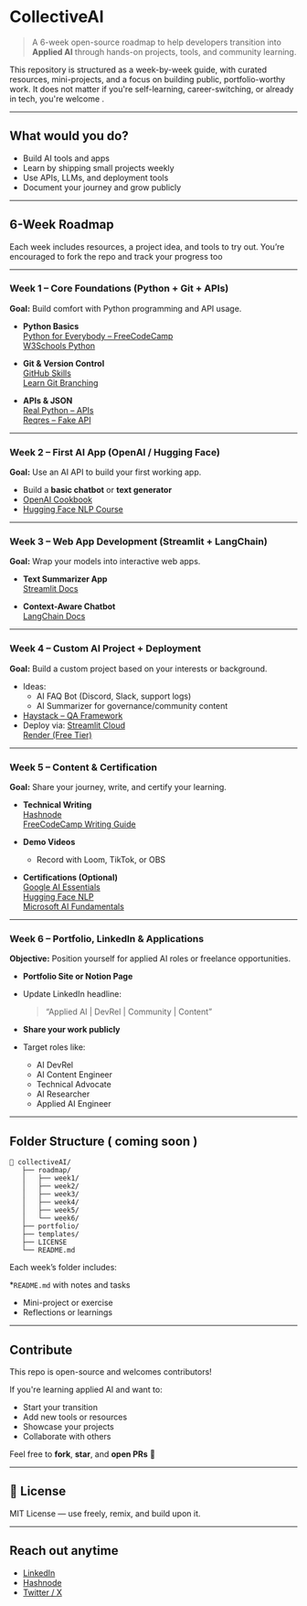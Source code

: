 
# CollectiveAI

> A 6-week open-source roadmap to help developers transition into **Applied AI**  through hands-on projects, tools, and community learning.

This repository is structured as a week-by-week guide, with curated resources, mini-projects, and a focus on building public, portfolio-worthy work. It does not matter if you're self-learning, career-switching, or already in tech, you're welcome .

---

## What would you do?
-  Build AI tools and apps
-  Learn by shipping small projects weekly
-  Use APIs, LLMs, and deployment tools
-  Document your journey and grow publicly

---

## 6-Week Roadmap

Each week includes resources, a project idea, and tools to try out. You’re encouraged to fork the repo and track your progress too

---

### Week 1 – Core Foundations (Python + Git + APIs)

**Goal:** Build comfort with Python programming and API usage.

- **Python Basics**  
  [Python for Everybody – FreeCodeCamp](https://www.freecodecamp.org/learn/scientific-computing-with-python/)  
  [W3Schools Python](https://www.w3schools.com/python/)

- **Git & Version Control**  
  [GitHub Skills](https://skills.github.com/)  
  [Learn Git Branching](https://learngitbranching.js.org/)

- **APIs & JSON**  
   [Real Python – APIs](https://realpython.com/api-integration-in-python/)  
   [Reqres – Fake API](https://reqres.in/)

---

### Week 2 – First AI App (OpenAI / Hugging Face)

**Goal:** Use an AI API to build your first working app.

- Build a **basic chatbot** or **text generator**
-  [OpenAI Cookbook](https://cookbook.openai.com/)
-  [Hugging Face NLP Course](https://huggingface.co/learn/nlp-course/chapter1)

---

### Week 3 – Web App Development (Streamlit + LangChain)

**Goal:** Wrap your models into interactive web apps.

- **Text Summarizer App**  
   [Streamlit Docs](https://docs.streamlit.io/)

- **Context-Aware Chatbot**  
   [LangChain Docs](https://python.langchain.com/docs/get_started/introduction)

---

### Week 4 – Custom AI Project + Deployment

**Goal:** Build a custom project based on your interests or background.

- Ideas:
  - AI FAQ Bot (Discord, Slack, support logs)
  - AI Summarizer for governance/community content
-  [Haystack – QA Framework](https://haystack.deepset.ai/overview)
- Deploy via:
   [Streamlit Cloud](https://streamlit.io/cloud)  
   [Render (Free Tier)](https://render.com/)

---

### Week 5 – Content & Certification

**Goal:** Share your journey, write, and certify your learning.

- **Technical Writing**  
   [Hashnode](https://hashnode.com/)  
   [FreeCodeCamp Writing Guide](https://www.freecodecamp.org/news/technical-writing-for-developers/)

- **Demo Videos**  
  - Record with Loom, TikTok, or OBS

- **Certifications (Optional)**  
  [Google AI Essentials](https://www.coursera.org/learn/google-ai-essentials)  
  [Hugging Face NLP](https://huggingface.co/learn/nlp-course/chapter1)  
  [Microsoft AI Fundamentals](https://learn.microsoft.com/en-us/certifications/azure-ai-fundamentals/)

---

### Week 6 – Portfolio, LinkedIn & Applications

**Objective:** Position yourself for applied AI roles or freelance opportunities.

- **Portfolio Site or Notion Page**
- Update LinkedIn headline:
  
  > “Applied AI | DevRel | Community | Content”

- **Share your work publicly**
- Target roles like:
  - AI DevRel
  - AI Content Engineer
  - Technical Advocate
  - AI Researcher
  - Applied AI Engineer

---

## Folder Structure ( coming soon )

```
📁 collectiveAI/
   ├── roadmap/
   │   ├── week1/
   │   ├── week2/
   │   ├── week3/
   │   ├── week4/
   │   ├── week5/
   │   └── week6/
   ├── portfolio/
   ├── templates/
   ├── LICENSE
   └── README.md
````

Each week’s folder includes:

*`README.md` with notes and tasks
* Mini-project or exercise
* Reflections or learnings

---

## Contribute

This repo is open-source and welcomes contributors!

If you're learning applied AI and want to:

* Start your transition
* Add new tools or resources
* Showcase your projects
* Collaborate with others

Feel free to **fork**, **star**, and **open PRs** 🙌

---

## 📄 License

MIT License — use freely, remix, and build upon it.

---

## Reach out anytime 

* [LinkedIn](https://linkedin.com/in/heygordian)
* [Hashnode](https://hashnode.com/heygordian)
* [Twitter / X](https://twitter.com/0xgordian)

```

